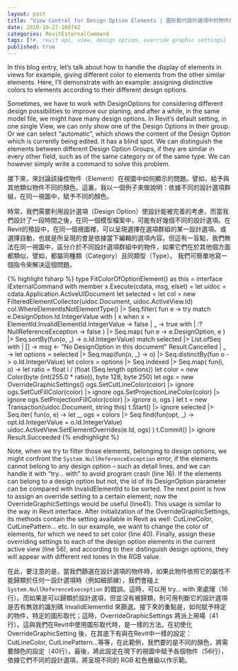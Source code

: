 ```yaml
---
layout: post
title: "View Control for Design Option Elements | 圖形取代設計選項中的物件顏色"
date: 2018-10-27-160742 
categories: RevitExternalCommand
tags: [f#, revit api, view, design option, override graphic settings]
published: true
---
```

In this blog entry, let’s talk about how to handle the display of elements in views for example, giving different color to elements from the other similar elements. Here, I’ll demonstrate with an example: assigning distinctive colors to elements according to their different design options. 

Sometimes, we have to work with DesignOptions for considering different design possibilities to improve our planing, and after a while, in the same model file, we might have many design options. In Revit’s default setting, in one single View, we can only show one of the Design Options in their group. Or we can select “automatic”, which shows the content of the Design Option which is currently being edited. It has a blind spot. We can distinguish the elements between different Design Option Groups, if they are similar in every other field, such as of the same category or of the same type.
We can however simply write a command to solve this problem.

接下來，來討論該操控物件（Element）在視圖中如何顯示的問題。譬如，給予與其他類似物件不同的顏色。這裏，我以一個例子來做說明：依據不同的設計選項群組，在同一視圖中，賦予不同的顏色。

時常，我們需要利用設計選項（Design Option）使設計能被完善的考慮，而當我們設計了一段時間之後，在同一個模型檔案中，可能有好幾個不同的設計選項。在Revit的預設中，在同一個視圖裡，可以呈現選擇在選項群組的某一設計選項。或選擇自動，也就是所呈現的會是依據當下編輯的選項內容。但這有一盲點，我們無法在同一視圖中，區分介於不同設計選項群組中的物件，如果它們在於其他個方面都類似，譬如，都屬同種類（Category）且同類型（Type）。
我們可簡單地寫一個指令來解決這個問題。

{% highlight fsharp %}
type FitColorOfOptionElement() as this =
  interface IExternalCommand with
    member x.Execute(cdata, msg, elset) =
      let uidoc = cdata.Application.ActiveUIDocument
      let selected =
        let col = new FilteredElementCollector(uidoc.Document, uidoc.ActiveView.Id)
        col.WhereElementIsNotElementType()
        |> Seq.filter(
          fun e -> 
            try
              match e.DesignOption.Id.IntegerValue with
              | x when x = ElementId.InvalidElementId.IntegerValue -> false
              | _ -> true
            with
            | :? NullReferenceException -> false
        )
        |> Seq.map(
          fun e -> e.DesignOption, e
        )
        |> Seq.sortBy(fun(o, _) -> o.Id.IntegerValue)
      match selected |> List.ofSeq with
      | [] ->
        msg <- "No DesignOption in this document"
        Result.Cancelled
      | _ ->
        let options =
          selected |> Seq.map(fun(o, _) -> o) |> Seq.distinctBy(fun o -> o.Id.IntegerValue)
        let colors =
          options 
          |> Seq.indexed
          |> Seq.map(
            fun(i, o) -> 
              let ratio = float i / (float (Seq.length options))
              let color = new Color(byte (int(255.0 * ratio)), byte 128, byte 250)
              let ogs = new OverrideGraphicSettings()
              ogs.SetCutLineColor(color) |> ignore
              ogs.SetCutFillColor(color) |> ignore
              ogs.SetProjectionLineColor(color) |> ignore
              ogs.SetProjectionFillColor(color) |> ignore
              o, ogs
          )
        let t = new Transaction(uidoc.Document, string this)
        t.Start() |> ignore
        selected
        |> Seq.iter(
          fun(o, e) ->
            let _, ogs = 
              colors 
              |> Seq.find(fun(opt, _) -> opt.Id.IntegerValue = o.Id.IntegerValue)
            uidoc.ActiveView.SetElementOverrides(e.Id, ogs)
        )
        t.Commit() |> ignore
        Result.Succeeded
{% endhighlight %}

Note, when we try to filter those elements, belonging to design options, we might confront the ``System.NullReferenceException`` error, if the elements cannot belong to any design option – such as detail lines, and we can handle it with “try… with” to avoid program crash (line 16). If the elements can belong to a design option but not, the id of its DesignOption parameter can be compared with InvalidElementId to be sorted. The next point is how to assign an override setting to a certain element; now the OverrideGraphicSettings would be useful (line41). This usage is similar to the way in Revit interface. After initialization of the OverrideGraphicSettings, its methods contain the setting available in Revit as well: CutLineColor, CutLinePattern… etc. In our example, we want to change the color of elements, for which we need to set color (line 40). Finally, assign these overriding settings to each of the design option elements in the current active view (line 56), and according to their distinguish design options, they will appear with different red tones in the RGB value.

在此，要注意的是，當我們篩選在設計選項的物件時，如果此物件依照它的屬性不能歸類於任何一設計選項時（例如細部線），我們會碰上 ``System.NullReferenceExeception`` 的錯誤。這時，可以用 try… with 來處理（16行）。而如果是可以歸類於設計選項，但並沒有被歸類，則可用判斷它的設計選項是否有無效的識別碼 InvalidElementId 來篩選。接下來的重點是，如何賦予特定的物件，特定的圖形取代；這時，OverrideGraphicSettings 將派上用場（41行）。這與我們在Revit中使用圖形取代時，是一樣的方法。在初使化 OverrideGraphicSetting 後，在其底下有與在Revit中一樣的設定：CutLineColor, CutLinePattern…等等，在此範例，我們要的是不同的顏色，將需要顏色的設定（40行）。最後，將此設定在現下的視圖中賦予各個物件（56行），依據它們不同的設計選項，將呈現不同的 RGB 紅色層級以作示範。